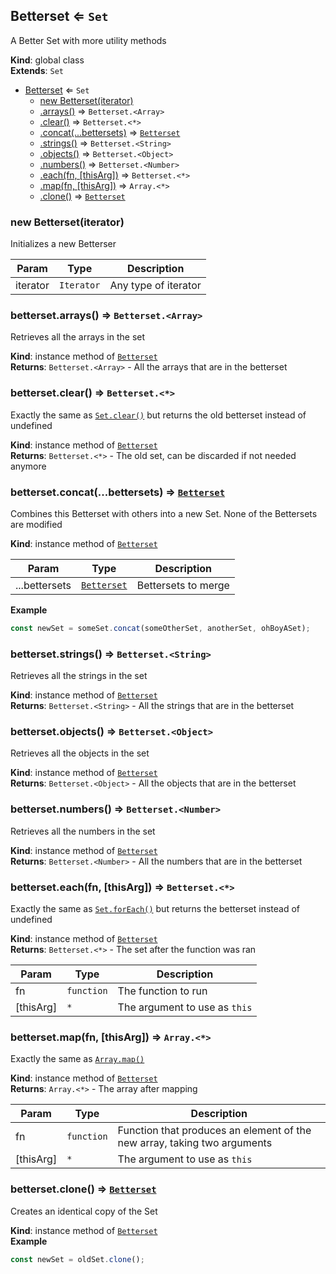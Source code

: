 <a name="Betterset"></a>

## Betterset ⇐ <code>Set</code>
A Better Set with more utility methods

**Kind**: global class  
**Extends**: <code>Set</code>  

* [Betterset](#Betterset) ⇐ <code>Set</code>
    * [new Betterset(iterator)](#new_Betterset_new)
    * [.arrays()](#Betterset+arrays) ⇒ <code>Betterset.&lt;Array&gt;</code>
    * [.clear()](#Betterset+clear) ⇒ <code>Betterset.&lt;\*&gt;</code>
    * [.concat(...bettersets)](#Betterset+concat) ⇒ [<code>Betterset</code>](#Betterset)
    * [.strings()](#Betterset+strings) ⇒ <code>Betterset.&lt;String&gt;</code>
    * [.objects()](#Betterset+objects) ⇒ <code>Betterset.&lt;Object&gt;</code>
    * [.numbers()](#Betterset+numbers) ⇒ <code>Betterset.&lt;Number&gt;</code>
    * [.each(fn, [thisArg])](#Betterset+each) ⇒ <code>Betterset.&lt;\*&gt;</code>
    * [.map(fn, [thisArg])](#Betterset+map) ⇒ <code>Array.&lt;\*&gt;</code>
    * [.clone()](#Betterset+clone) ⇒ [<code>Betterset</code>](#Betterset)

<a name="new_Betterset_new"></a>

### new Betterset(iterator)
Initializes a new Betterser


| Param | Type | Description |
| --- | --- | --- |
| iterator | <code>Iterator</code> | Any type of iterator |

<a name="Betterset+arrays"></a>

### betterset.arrays() ⇒ <code>Betterset.&lt;Array&gt;</code>
Retrieves all the arrays in the set

**Kind**: instance method of [<code>Betterset</code>](#Betterset)  
**Returns**: <code>Betterset.&lt;Array&gt;</code> - All the arrays that are in the betterset  
<a name="Betterset+clear"></a>

### betterset.clear() ⇒ <code>Betterset.&lt;\*&gt;</code>
Exactly the same as [`Set.clear()`](https://developer.mozilla.org/en-US/docs/Web/JavaScript/Reference/Global_Objects/Set/clear) butreturns the old betterset instead of undefined

**Kind**: instance method of [<code>Betterset</code>](#Betterset)  
**Returns**: <code>Betterset.&lt;\*&gt;</code> - The old set, can be discarded if not needed anymore  
<a name="Betterset+concat"></a>

### betterset.concat(...bettersets) ⇒ [<code>Betterset</code>](#Betterset)
Combines this Betterset with others into a new Set. None of the Bettersets are modified

**Kind**: instance method of [<code>Betterset</code>](#Betterset)  

| Param | Type | Description |
| --- | --- | --- |
| ...bettersets | [<code>Betterset</code>](#Betterset) | Bettersets to merge |

**Example**  
```js
const newSet = someSet.concat(someOtherSet, anotherSet, ohBoyASet);
```
<a name="Betterset+strings"></a>

### betterset.strings() ⇒ <code>Betterset.&lt;String&gt;</code>
Retrieves all the strings in the set

**Kind**: instance method of [<code>Betterset</code>](#Betterset)  
**Returns**: <code>Betterset.&lt;String&gt;</code> - All the strings that are in the betterset  
<a name="Betterset+objects"></a>

### betterset.objects() ⇒ <code>Betterset.&lt;Object&gt;</code>
Retrieves all the objects in the set

**Kind**: instance method of [<code>Betterset</code>](#Betterset)  
**Returns**: <code>Betterset.&lt;Object&gt;</code> - All the objects that are in the betterset  
<a name="Betterset+numbers"></a>

### betterset.numbers() ⇒ <code>Betterset.&lt;Number&gt;</code>
Retrieves all the numbers in the set

**Kind**: instance method of [<code>Betterset</code>](#Betterset)  
**Returns**: <code>Betterset.&lt;Number&gt;</code> - All the numbers that are in the betterset  
<a name="Betterset+each"></a>

### betterset.each(fn, [thisArg]) ⇒ <code>Betterset.&lt;\*&gt;</code>
Exactly the same as [`Set.forEach()`](https://developer.mozilla.org/en-US/docs/Web/JavaScript/Reference/Global_Objects/Set/forEach) butreturns the betterset instead of undefined

**Kind**: instance method of [<code>Betterset</code>](#Betterset)  
**Returns**: <code>Betterset.&lt;\*&gt;</code> - The set after the function was ran  

| Param | Type | Description |
| --- | --- | --- |
| fn | <code>function</code> | The function to run |
| [thisArg] | <code>\*</code> | The argument to use as `this` |

<a name="Betterset+map"></a>

### betterset.map(fn, [thisArg]) ⇒ <code>Array.&lt;\*&gt;</code>
Exactly the same as [`Array.map()`](https://developer.mozilla.org/en-US/docs/Web/JavaScript/Reference/Global_Objects/Array/map)

**Kind**: instance method of [<code>Betterset</code>](#Betterset)  
**Returns**: <code>Array.&lt;\*&gt;</code> - The array after mapping  

| Param | Type | Description |
| --- | --- | --- |
| fn | <code>function</code> | Function that produces an element of the new array, taking two arguments |
| [thisArg] | <code>\*</code> | The argument to use as `this` |

<a name="Betterset+clone"></a>

### betterset.clone() ⇒ [<code>Betterset</code>](#Betterset)
Creates an identical copy of the Set

**Kind**: instance method of [<code>Betterset</code>](#Betterset)  
**Example**  
```js
const newSet = oldSet.clone();
```

